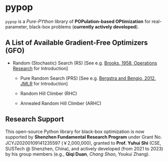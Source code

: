 # pypop

```pypop``` is a *Pure-PYthon* library of **POPulation-based OPtimization** for real-parameter, black-box problems (**currently actively developed**).

## A List of Available Gradient-Free Optimizers (GFO)

* Random (Stochastic) Search (RS) [See e.g. [Brooks, 1958, Operations Research](https://pubsonline.informs.org/doi/abs/10.1287/opre.6.2.244) for Introduction]

  * Pure Random Search (PRS) [See e.g. [Bergstra and Bengio, 2012, JMLR](https://www.jmlr.org/papers/v13/bergstra12a.html) for Introduction]
  
  * Random Hill Climber (RHC)
  
  * Annealed Random Hill Climber (ARHC)

## Research Support

This open-source Python library for black-box optimization is now supported by **Shenzhen Fundamental Research Program** under Grant No. JCYJ20200109141235597 (￥2,000,000), granted to **Prof. Yuhui Shi** (CSE, SUSTech @ Shenzhen, China), and actively developed (from 2021 to 2023) by his group members (e.g., **Qiqi Duan**, *Chang Shao*, Youkui Zhang).
